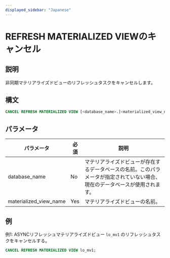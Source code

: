 ```yaml
---
displayed_sidebar: "Japanese"
---
```


# REFRESH MATERIALIZED VIEWのキャンセル

## 説明

非同期マテリアライズドビューのリフレッシュタスクをキャンセルします。

## 構文

```SQL
CANCEL REFRESH MATERIALIZED VIEW [<database_name>.]<materialized_view_name>
```

## パラメータ

| **パラメータ**          | **必須** | **説明**                                                     |
| ---------------------- | ------------ | ------------------------------------------------------------ |
| database_name          | No           | マテリアライズドビューが存在するデータベースの名前。このパラメータが指定されていない場合、現在のデータベースが使用されます。 |
| materialized_view_name | Yes          | マテリアライズドビューの名前。                               |

## 例

例1: ASYNCリフレッシュマテリアライズドビュー `lo_mv1` のリフレッシュタスクをキャンセルする。

```SQL
CANCEL REFRESH MATERIALIZED VIEW lo_mv1;
```

